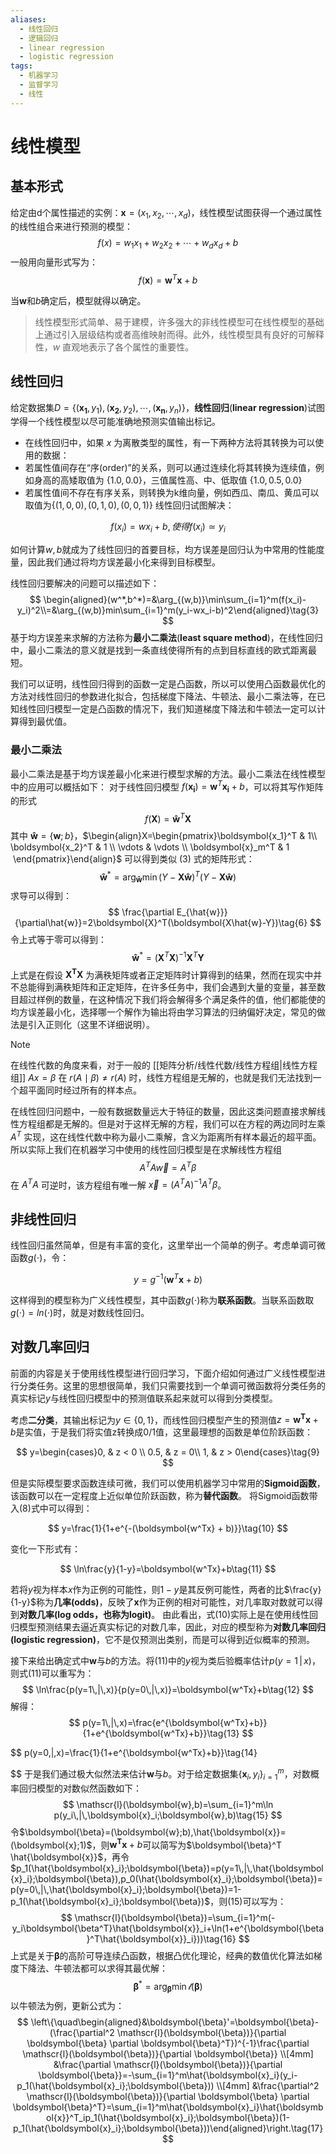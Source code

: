 ```yaml
---
aliases:
  - 线性回归
  - 逻辑回归
  - linear regression
  - logistic regression
tags:
  - 机器学习
  - 监督学习
  - 线性
---
```


# 线性模型

## 基本形式

给定由d个属性描述的实例：$\boldsymbol{x}=(x_1,x_2,\cdots,x_d)$，线性模型试图获得一个通过属性的线性组合来进行预测的模型：
$$
f(x) = w_1x_1 + w_2x_2 + \cdots + w_dx_d + b\tag{1}
$$
一般用向量形式写为：
$$
f(\boldsymbol{x})=\boldsymbol{w}^T\boldsymbol{x}+b\tag{2}
$$

当$\boldsymbol{w}$和$b$确定后，模型就得以确定。
> 线性模型形式简单、易于建模，许多强大的非线性模型可在线性模型的基础上通过引入层级结构或者高维映射而得。此外，线性模型具有良好的可解释性，$w$ 直观地表示了各个属性的重要性。


## 线性回归

给定数据集$D=\{(\boldsymbol{x_1},y_1),(\boldsymbol{x_2},y_2),\cdots,(\boldsymbol{x_n},y_n)\}$，**线性回归**(**linear regression**)试图学得一个线性模型以尽可能准确地预测实值输出标记。
- 在线性回归中，如果 $x$ 为离散类型的属性，有一下两种方法将其转换为可以使用的数据：
- 若属性值间存在“序(order)”的关系，则可以通过连续化将其转换为连续值，例如身高的高矮取值为 $\{1.0,0.0\}$，三值属性高、中、低取值 $\{1.0,0.5,0.0\}$
- 若属性值间不存在有序关系，则转换为k维向量，例如西瓜、南瓜、黄瓜可以取值为$\{(1,0,0),(0,1,0),(0,0,1)\}$
线性回归试图解决：

$$
f(x_i)=wx_i+b,使得f(x_i)\simeq y_i
$$

如何计算$w,b$就成为了线性回归的首要目标，均方误差是回归认为中常用的性能度量，因此我们通过将均方误差最小化来得到目标模型。

线性回归要解决的问题可以描述如下：
$$
\begin{aligned}(w^*,b^*)=&\arg_{(w,b)}\min\sum_{i=1}^m(f(x_i)-y_i)^2\\=&\arg_{(w,b)}min\sum_{i=1}^m(y_i-wx_i-b)^2\end{aligned}\tag{3}
$$
基于均方误差来求解的方法称为**最小二乘法**(**least square method**)，在线性回归中，最小二乘法的意义就是找到一条直线使得所有的点到目标直线的欧式距离最短。

我们可以证明，线性回归得到的函数一定是凸函数，所以可以使用凸函数最优化的方法对线性回归的参数进化拟合，包括梯度下降法、牛顿法、最小二乘法等，在已知线性回归模型一定是凸函数的情况下，我们知道梯度下降法和牛顿法一定可以计算得到最优值。

### 最小二乘法

最小二乘法是基于均方误差最小化来进行模型求解的方法。最小二乘法在线性模型中的应用可以概括如下：
对于线性回归模型 $f(\boldsymbol{x_i})=\boldsymbol{w}^T\boldsymbol{x_i}+b$，可以将其写作矩阵的形式
$$
 f(\boldsymbol{X})=\boldsymbol{\hat{w}}^T\boldsymbol{X}\tag{4}
 $$
其中 $\boldsymbol{\hat{w}}=\{\boldsymbol{w};b\}$，$\begin{align}X=\begin{pmatrix}\boldsymbol{x_1}^T & 1\\ \boldsymbol{x_2}^T & 1 \\ \vdots & \vdots \\ \boldsymbol{x}_m^T & 1  \end{pmatrix}\end{align}$ 可以得到类似 $(3)$ 式的矩阵形式：
$$
\boldsymbol{\hat{w}}^*=\arg_{\boldsymbol{\hat{w}}}\min(Y-\boldsymbol{X}\boldsymbol{\hat{w}})^T(Y-\boldsymbol{X}\boldsymbol{\hat{w}})\tag{5}
$$
求导可以得到：
$$
\frac{\partial E_{\hat{w}}}{\partial\hat{w}}=2\boldsymbol{X}^T(\boldsymbol{X\hat{w}-Y})\tag{6}
$$
令上式等于零可以得到：
$$
\boldsymbol{\hat{w}}^*=(\boldsymbol{X}^T\boldsymbol{X})^{-1}\boldsymbol{X}^T\boldsymbol{Y}\tag{7}
$$
上式是在假设 $\boldsymbol{X^TX}$ 为满秩矩阵或者正定矩阵时计算得到的结果，然而在现实中并不总能得到满秩矩阵和正定矩阵，在许多任务中，我们会遇到大量的变量，甚至数目超过样例的数量，在这种情况下我们将会解得多个满足条件的值，他们都能使的均方误差最小化，选择哪一个解作为输出将由学习算法的归纳偏好决定，常见的做法是引入正则化（这里不详细说明）。

> [!note]
> 在线性代数的角度来看，对于一般的 [[矩阵分析/线性代数/线性方程组|线性方程组]] $Ax=\beta$ 在 $r(A\mid \beta)\neq r(A)$ 时，线性方程组是无解的，也就是我们无法找到一个超平面同时经过所有的样本点。
> 
> 在线性回归问题中，一般有数据数量远大于特征的数量，因此这类问题直接求解线性方程组都是无解的。但是对于这样无解的方程，我们可以在方程的两边同时左乘 $A^{T}$ 实现，这在线性代数中称为最小二乘解，含义为距离所有样本最近的超平面。所以实际上我们在机器学习中使用的线性回归模型是在求解线性方程组
> $$
A^TA\vec{w}=A^{T}\beta
> $$
> 在 $A^{T}A$ 可逆时，该方程组有唯一解 $\vec{x}=(A^{T}A)^{-1}A^{T}\beta$。

## 非线性回归

线性回归虽然简单，但是有丰富的变化，这里举出一个简单的例子。考虑单调可微函数$g(\cdot)$，令：
  
$$
y=g^{-1}(\boldsymbol{w}^T\boldsymbol{x} + b)\tag{8}
$$
  
这样得到的模型称为广义线性模型，其中函数$g(\cdot)$称为**联系函数**。当联系函数取$g(\cdot)=ln(\cdot)$时，就是对数线性回归。
  
## 对数几率回归

前面的内容是关于使用线性模型进行回归学习，下面介绍如何通过广义线性模型进行分类任务。这里的思想很简单，我们只需要找到一个单调可微函数将分类任务的真实标记$y$与线性回归模型中的预测值联系起来就可以得到分类模型。

考虑**二分类**，其输出标记为$y\in \{0, 1\}$，而线性回归模型产生的预测值$z=\boldsymbol{w^Tx}+b$是实值，于是我们将实值z转换成0/1值，这里最理想的函数是单位阶跃函数：

$$
y=\begin{cases}0, & z < 0 \\ 0.5, & z = 0\\ 1, & z > 0\end{cases}\tag{9}
$$

但是实际模型要求函数连续可微，我们可以使用机器学习中常用的**Sigmoid函数**，该函数可以在一定程度上近似单位阶跃函数，称为**替代函数**。 将Sigmoid函数带入$(8)$式中可以得到：

$$
y=\frac{1}{1+e^{-(\boldsymbol{w^Tx} + b)}}\tag{10}
$$

变化一下形式有：

$$
\ln\frac{y}{1-y}=\boldsymbol{w^Tx}+b\tag{11}
$$

若将$y$视为样本$x$作为正例的可能性，则$1-y$是其反例可能性，两者的比$\frac{y}{1-y}$称为**几率(odds)**，反映了$\boldsymbol{x}$作为正例的相对可能性，对几率取对数就可以得到**对数几率(log odds，也称为logit)**。
由此看出，式$(10)$实际上是在使用线性回归模型预测结果去逼近真实标记的对数几率，因此，对应的模型称为**对数几率回归(logistic regression)**，它不是仅预测出类别，而是可以得到近似概率的预测。

接下来给出确定式中$\boldsymbol{w}$与$b$的方法。将$(11)$中的$y$视为类后验概率估计$p(y=1\,|\,x)$，则式$(11)$可以重写为：
$$
\ln\frac{p(y=1\,|\,x)}{p(y=0\,|\,x)}=\boldsymbol{w^Tx}+b\tag{12}
$$
解得：
$$
p(y=1\,|\,x)=\frac{e^{\boldsymbol{w^Tx}+b}}{1+e^{\boldsymbol{w^Tx}+b}}\tag{13}
$$

$$
p(y=0\,|\,x)=\frac{1}{1+e^{\boldsymbol{w^Tx}+b}}\tag{14}

$$
于是我们通过极大似然法来估计$\boldsymbol{w}$与$b$。对于给定数据集$\{\boldsymbol{x}_i,y_i\}_{i=1}^m$，对数概率回归模型的对数似然函数如下：
$$
\mathscr{l}(\boldsymbol{w},b)=\sum_{i=1}^m\ln p(y_i\,|\,\boldsymbol{x}_i;\boldsymbol{w},b)\tag{15}
$$
令$\boldsymbol{\beta}=(\boldsymbol{w};b),\hat{\boldsymbol{x}}=(\boldsymbol{x};1)$，则$\boldsymbol{w^Tx}+b$可以简写为$\boldsymbol{\beta}^T \hat{\boldsymbol{x}}$，再令$p_1(\hat{\boldsymbol{x}_i};\boldsymbol{\beta})=p(y=1\,|\,\hat{\boldsymbol{x}_i};\boldsymbol{\beta}),p_0(\hat{\boldsymbol{x}_i};\boldsymbol{\beta})=p(y=0\,|\,\hat{\boldsymbol{x}_i};\boldsymbol{\beta})=1-p_1(\hat{\boldsymbol{x}_i};\boldsymbol{\beta})$，则$(15)$可以写为：
$$
\mathscr{l}(\boldsymbol{\beta})=\sum_{i=1}^m(-y_i\boldsymbol{\beta^T}\hat{\boldsymbol{x}}_i+\ln(1+e^{\boldsymbol{\beta}^T\hat{\boldsymbol{x}}_i}))\tag{16}
$$
上式是关于$\boldsymbol{\beta}$的高阶可导连续凸函数，根据凸优化理论，经典的数值优化算法如梯度下降法、牛顿法都可以求得其最优解：
$$
\boldsymbol{\beta}^*=\arg_{\boldsymbol{\beta}}\min \mathscr{l}(\boldsymbol{\beta})
$$
以牛顿法为例，更新公式为：
$$
\left\{\quad\begin{aligned}&\boldsymbol{\beta}'=\boldsymbol{\beta}-(\frac{\partial^2 \mathscr{l}(\boldsymbol{\beta})}{\partial \boldsymbol{\beta} \partial \boldsymbol{\beta}^T})^{-1}\frac{\partial \mathscr{l}(\boldsymbol{\beta})}{\partial \boldsymbol{\beta}}
\\[4mm]
&\frac{\partial \mathscr{l}(\boldsymbol{\beta})}{\partial \boldsymbol{\beta}}=-\sum_{i=1}^m\hat{\boldsymbol{x}_i}(y_i-p_1(\hat{\boldsymbol{x}_i};\boldsymbol{\beta}))
\\[4mm]
&\frac{\partial^2 \mathscr{l}(\boldsymbol{\beta})}{\partial \boldsymbol{\beta} \partial \boldsymbol{\beta}^T}=\sum_{i=1}^m\hat{\boldsymbol{x}_i}\hat{\boldsymbol{x}}^T_ip_1(\hat{\boldsymbol{x}_i};\boldsymbol{\beta})(1-p_1(\hat{\boldsymbol{x}_i};\boldsymbol{\beta}))\end{aligned}\right.\tag{17}
$$